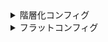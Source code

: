<details>
  <summary>階層化コンフィグ</summary>

  ```python
  def hello_world():
      print("Hello, World1!")
  ```

</details>

<details>
  <summary>フラットコンフィグ</summary>

  ```python
  def hello_world():
      print("Hello, World2!")
  ```

</details>

